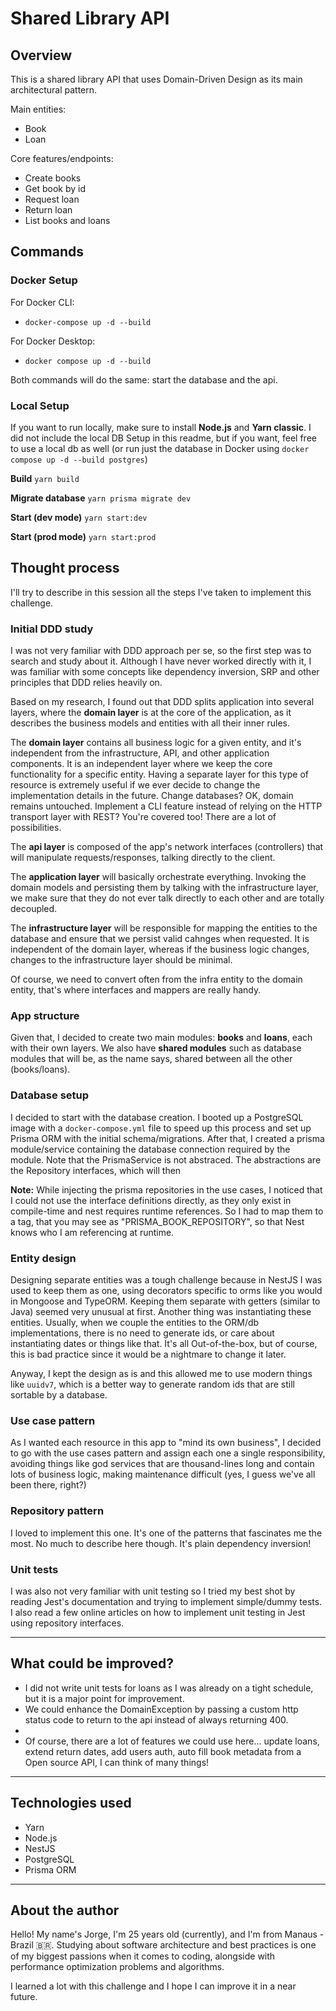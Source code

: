 # Shared Library API

## Overview

This is a shared library API that uses Domain-Driven Design as its main architectural pattern.

Main entities:

- Book
- Loan

Core features/endpoints:

- Create books
- Get book by id
- Request loan
- Return loan
- List books and loans

## Commands

### Docker Setup
For Docker CLI: 
- `docker-compose up -d --build`

For Docker Desktop:
- `docker compose up -d --build`

Both commands will do the same: start the database and the api.

### Local Setup

If you want to run locally, make sure to install **Node.js** and **Yarn classic**. I did not include the local DB Setup in this readme, but if you want, feel free to use a local db as well (or run just the database in Docker using `docker compose up -d --build postgres`)

**Build**
`yarn build`

**Migrate database**
`yarn prisma migrate dev`

**Start (dev mode)**
`yarn start:dev`

**Start (prod mode)**
`yarn start:prod`


## Thought process

I'll try to describe in this session all the steps I've taken to implement this challenge.

### Initial DDD study

I was not very familiar with DDD approach per se, so the first step was to search and study about it. Although I have never worked directly with it, I was familiar with some concepts like dependency inversion, SRP and other principles that DDD relies heavily on. 

Based on my research, I found out that DDD splits application into several layers, where the **domain layer** is at the core of the application, as it describes the business models and entities with all their inner rules. 

The **domain layer** contains all business logic for a given entity, and it's independent from the infrastructure, API, and other application components. It is an independent layer where we keep the core functionality for a specific entity. Having a separate layer for this type of resource is extremely useful if we ever decide to change the implementation details in the future. Change databases? OK, domain remains untouched. Implement a CLI feature instead of relying on the HTTP transport layer with REST? You're covered too! There are a lot of possibilities. 

The **api layer** is composed of the app's network interfaces (controllers) that will manipulate requests/responses, talking directly to the client. 

The **application layer** will basically orchestrate everything. Invoking the domain models and persisting them by talking with the infrastructure layer, we make sure that they do not ever talk directly to each other and are totally decoupled.

The **infrastructure layer** will be responsible for mapping the entities to the database and ensure that we persist valid cahnges when requested. It is independent of the domain layer, whereas if the business logic changes, changes to the infrastructure layer should be minimal. 

Of course, we need to convert often from the infra entity to the domain entity, that's where interfaces and mappers are really handy. 

### App structure

Given that, I decided to create two main modules: **books** and **loans**, each with their own layers. 
We also have **shared modules** such as database modules that will be, as the name says, shared between all the other (books/loans).

### Database setup

I decided to start with the database creation. I booted up a PostgreSQL image with a `docker-compose.yml` file to speed up this process and set up Prisma ORM with the initial schema/migrations. After that, I created a prisma module/service containing the database connection required by the module. 
Note that the PrismaService is not abstraced. The abstractions are the Repository interfaces, which will then 

**Note:** While injecting the prisma repositories in the use cases, I noticed that I could not use the interface definitions directly, as they only exist in compile-time and nest requires runtime references. So I had to map them to a tag, that you may see as "PRISMA_BOOK_REPOSITORY", so that Nest knows who I am referencing at runtime.

### Entity design

Designing separate entities was a tough challenge because in NestJS I was used to keep them as one, using decorators specific to orms like you would in Mongoose and TypeORM. Keeping them separate with getters (similar to Java) seemed very unusual at first. Another thing was instantiating these entities. 
Usually, when we couple the entities to the ORM/db implementations, there is no need to generate ids, or care about instantiating dates or things like that. It's all Out-of-the-box, but of course, this is bad practice since it would be a nightmare to change it later.

Anyway, I kept the design as is and this allowed me to use modern things like `uuidv7`, which is a better way to generate random ids that are still sortable by a database.

### Use case pattern

As I wanted each resource in this app to "mind its own business", I decided to go with the use cases pattern and assign each one a single responsibility, avoiding things like god services that are thousand-lines long and contain lots of business logic, making maintenance difficult (yes, I guess we've all been there, right?)

### Repository pattern

I loved to implement this one. It's one of the patterns that fascinates me the most. No much to describe here though. It's plain dependency inversion! 

### Unit tests

I was also not very familiar with unit testing so I tried my best shot by reading Jest's documentation and trying to implement simple/dummy tests. I also read a few online articles on how to implement unit testing in Jest using repository interfaces. 

----

## What could be improved?

- I did not write unit tests for loans as I was already on a tight schedule, but it is a major point for improvement.
- We could enhance the DomainException by passing a custom http status code to return to the api instead of always returning 400.
- 
- Of course, there are a lot of features we could use here... update loans, extend return dates, add users auth, auto fill book metadata from a Open source API, I can think of many things!

----

## Technologies used

- Yarn
- Node.js
- NestJS
- PostgreSQL
- Prisma ORM

----

## About the author

Hello! My name's Jorge, I'm 25 years old (currently), and I'm from Manaus - Brazil :brazil:. Studying about software architecture and best practices is one of my biggest passions when it comes to coding, alongside with performance optimization problems and algorithms. 

I learned a lot with this challenge and I hope I can improve it in a near future. 
